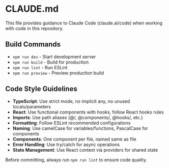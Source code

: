 # CLAUDE.md

This file provides guidance to Claude Code (claude.ai/code) when working with code in this repository.

## Build Commands
- `npm run dev` - Start development server
- `npm run build` - Build for production
- `npm run lint` - Run ESLint
- `npm run preview` - Preview production build

## Code Style Guidelines
- **TypeScript**: Use strict mode, no implicit any, no unused locals/parameters
- **React**: Use functional components with hooks, follow React hooks rules
- **Imports**: Use path aliases (@/, @components/, @hooks/, etc.)
- **Formatting**: Follow ESLint recommended configurations
- **Naming**: Use camelCase for variables/functions, PascalCase for components
- **Components**: One component per file, named same as file
- **Error Handling**: Use try/catch for async operations
- **State Management**: Use React context via providers for shared state

Before committing, always run `npm run lint` to ensure code quality.